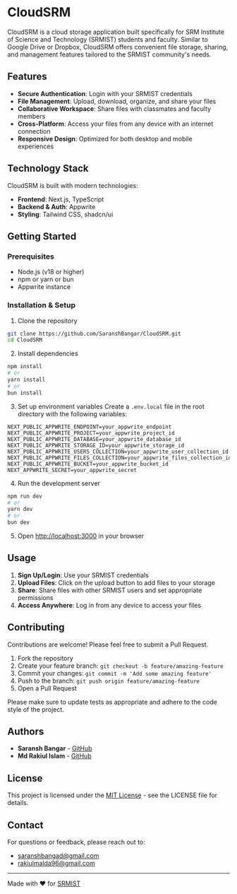 # CloudSRM

CloudSRM is a cloud storage application built specifically for SRM Institute of Science and Technology (SRMIST) students and faculty. Similar to Google Drive or Dropbox, CloudSRM offers convenient file storage, sharing, and management features tailored to the SRMIST community's needs.

## Features

- **Secure Authentication**: Login with your SRMIST credentials
- **File Management**: Upload, download, organize, and share your files
- **Collaborative Workspace**: Share files with classmates and faculty members
- **Cross-Platform**: Access your files from any device with an internet connection
- **Responsive Design**: Optimized for both desktop and mobile experiences

## Technology Stack

CloudSRM is built with modern technologies:

- **Frontend**: Next.js, TypeScript
- **Backend & Auth**: Appwrite
- **Styling**: Tailwind CSS, shadcn/ui

## Getting Started

### Prerequisites

- Node.js (v18 or higher)
- npm or yarn or bun
- Appwrite instance

### Installation & Setup

1. Clone the repository
```bash
git clone https://github.com/SaranshBangar/CloudSRM.git
cd CloudSRM
```

2. Install dependencies
```bash
npm install
# or
yarn install
# or
bun install
```

3. Set up environment variables
Create a `.env.local` file in the root directory with the following variables:
```
NEXT_PUBLIC_APPWRITE_ENDPOINT=your_appwrite_endpoint
NEXT_PUBLIC_APPWRITE_PROJECT=your_appwrite_project_id
NEXT_PUBLIC_APPWRITE_DATABASE=your_appwrite_database_id
NEXT_PUBLIC_APPWRITE_STORAGE_ID=your_appwrite_storage_id
NEXT_PUBLIC_APPWRITE_USERS_COLLECTION=your_appwrite_user_collection_id
NEXT_PUBLIC_APPWRITE_FILES_COLLECTION=your_appwrite_files_collection_id
NEXT_PUBLIC_APPWRITE_BUCKET=your_appwrite_bucket_id
NEXT_APPWRITE_SECRET=your_appwrite_secret
```

4. Run the development server
```bash
npm run dev
# or
yarn dev
# or
bun dev
```

5. Open [http://localhost:3000](http://localhost:3000) in your browser

## Usage

1. **Sign Up/Login**: Use your SRMIST credentials
2. **Upload Files**: Click on the upload button to add files to your storage
4. **Share**: Share files with other SRMIST users and set appropriate permissions
5. **Access Anywhere**: Log in from any device to access your files

## Contributing

Contributions are welcome! Please feel free to submit a Pull Request.

1. Fork the repository
2. Create your feature branch: `git checkout -b feature/amazing-feature`
3. Commit your changes: `git commit -m 'Add some amazing feature'`
4. Push to the branch: `git push origin feature/amazing-feature`
5. Open a Pull Request

Please make sure to update tests as appropriate and adhere to the code style of the project.

## Authors

- **Saransh Bangar** - [GitHub](https://www.linkedin.com/in/saransh-bangar/)
- **Md Rakiul Islam** - [GitHub](https://www.linkedin.com/in/rakiul-islam/)

## License

This project is licensed under the [MIT License](LICENSE) - see the LICENSE file for details.

## Contact

For questions or feedback, please reach out to:
- saranshbangad@gmail.com
- rakiulmalda96@gmail.com

---

Made with ❤️ for [SRMIST](https://www.srmist.edu.in/)
